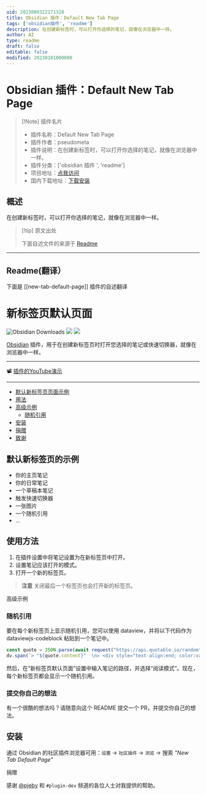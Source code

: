 ```yaml
---
uid: 2023080322171328
title: Obsidian 插件：Default New Tab Page
tags: ['obsidian插件', 'readme']
description: 在创建新标签时，可以打开你选择的笔记，就像在浏览器中一样。
author: AI
type: readme
draft: false
editable: false
modified: 20230101000000
---
```


# Obsidian 插件：Default New Tab Page

> [!Note] 插件名片
> - 插件名称：Default New Tab Page
> - 插件作者：pseudometa
> - 插件说明：在创建新标签时，可以打开你选择的笔记，就像在浏览器中一样。
> - 插件分类：['obsidian 插件 ', 'readme']
> - 项目地址：[点我访问](https://github.com/chrisgrieser/new-tab-default-page)
> - 国内下载地址：[下载安装](https://pkmer.cn/products/plugin/pluginMarket/?new-tab-default-page)

## 概述

在创建新标签时，可以打开你选择的笔记，就像在浏览器中一样。

> [!tip] 原文出处
>
>下面自述文件的来源于 [Readme](https://ghproxy.net/https://raw.githubusercontent.com/chrisgrieser/new-tab-default-page/main/README.md)

---

## Readme(翻译）

下面是 [[new-tab-default-page]] 插件的自述翻译

# 新标签页默认页面

![Obsidian Downloads](https://img.shields.io/badge/dynamic/json?logo=obsidian&color=%23483699&label=downloads&query=%24%5B%22new-tab-default-page%22%5D.downloads&url=https%3A%2F%2Fraw.githubusercontent.com%2Fobsidianmd%2Fobsidian-releases%2Fmaster%2Fcommunity-plugin-stats.json&style=plastic) ![](https://img.shields.io/github/v/release/chrisgrieser/new-tab-default-page?label=Latest%20Release&style=plastic) [![](https://img.shields.io/badge/changelog-click%20here-FFE800?style=plastic)](Changelog.md)

[Obsidian](https://obsidian.md/) 插件，用于在创建新标签页时打开您选择的笔记或快速切换器，就像在浏览器中一样。

---

📽️ [插件的YouTube演示](https://www.youtube.com/watch?v=PKcnKqErwJw&t=2s)

---

<!--toc:start-->
  - [默认新标签页页面示例](#默认新标签页页面示例)
  - [用法](#用法)
  - [高级示例](#高级示例)
    - [随机引用](#随机引用)
  - [安装](#安装)
  - [捐赠](#捐赠)
  - [致谢](#致谢)
<!--toc:end-->

## 默认新标签页的示例

- 你的主页笔记
- 你的日常笔记
- 一个草稿本笔记
- 触发快速切换器
- 一张图片
- 一个随机引用
- ...

## 使用方法

1. 在插件设置中将笔记设置为在新标签页中打开。
2. 设置笔记应该打开的模式。
3. 打开一个新的标签页。

> __注意__
> 关闭最后一个标签页也会打开新的标签页。

高级示例

### 随机引用

要在每个新标签页上显示随机引用，您可以使用 dataview，并将以下代码作为 dataviewjs-codeblock 粘贴到一个笔记中。

```js
const quote = JSON.parse(await request("https://api.quotable.io/random"));
dv.span(`> "${quote.content}"  \n> <div style="text-align:end; color:var(--text-muted); font-weight: 600; font-size:90%;">– ${quote.author}</div>`);
```

然后，在“新标签页默认页面”设置中输入笔记的路径，并选择“阅读模式”。现在，每个新标签页都会显示一个随机引用。

### 提交你自己的想法

有一个很酷的想法吗？请随意向这个 README 提交一个 PR，并提交你自己的想法。

## 安装

通过 Obsidian 的社区插件浏览器可用：`设置` → `社区插件` → `浏览` → 搜索 *"New Tab Default Page"*

捐赠

感谢 [@pjeby](https://github.com/pjeby) 和 `#plugin-dev` 频道的各位人士对我提供的帮助。
